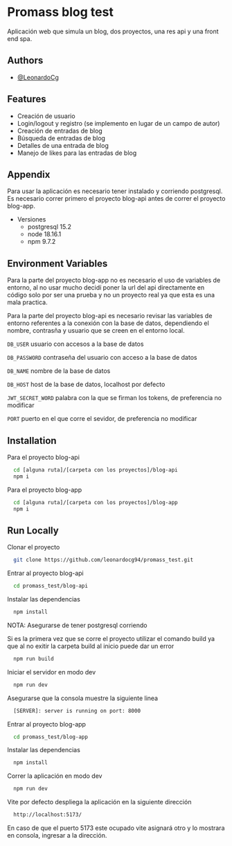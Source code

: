 
# Promass blog test

Aplicación web que simula un blog, dos proyectos, una res api y una front end spa.


## Authors

- [@LeonardoCg](https://github.com/leonardocg94)


## Features

- Creación de usuario
- Login/logout y registro (se implemento en lugar de un campo de autor)
- Creación de entradas de blog
- Búsqueda de entradas de blog
- Detalles de una entrada de blog
- Manejo de likes para las entradas de blog


## Appendix

Para usar la aplicación es necesario tener instalado y corriendo postgresql.
Es necesario correr primero el proyecto blog-api antes de correr el proyecto blog-app.
- Versiones
    - postgresql 15.2
    - node 18.16.1
    - npm 9.7.2


## Environment Variables

Para la parte del proyecto blog-app no es necesario el uso de variables de entorno, al no usar mucho decidí poner la url del api directamente en código solo por ser una prueba y no un proyecto real ya que esta es una mala practica.

Para la parte del proyecto blog-api es necesario revisar las variables de entorno referentes a la conexión con la base de datos, dependiendo el nombre, contrasña y usuario que se creen en el entorno local.

`DB_USER` usuario con accesos a la base de datos

`DB_PASSWORD` contraseña del usuario con acceso a la base de datos

`DB_NAME` nombre de la base de datos

`DB_HOST` host de la base de datos, localhost por defecto

`JWT_SECRET_WORD` palabra con la que se firman los tokens, de preferencia no modificar

`PORT` puerto en el que corre el sevidor, de preferencia no modificar


## Installation

Para el proyecto blog-api

```bash
  cd [alguna ruta]/[carpeta con los proyectos]/blog-api
  npm i

```

Para el proyecto blog-app
```bash
  cd [alguna ruta]/[carpeta con los proyectos]/blog-app
  npm i
```
## Run Locally

Clonar el proyecto

```bash
  git clone https://github.com/leonardocg94/promass_test.git
```

Entrar al proyecto blog-api

```bash
  cd promass_test/blog-api
```

Instalar las dependencias

```bash
  npm install
```
NOTA: Asegurarse de tener postgresql corriendo

Si es la primera vez que se corre el proyecto utilizar el comando build ya que al no exitir la carpeta build al inicio puede dar un error

```bash
  npm run build
```

Iniciar el servidor en modo dev

```bash
  npm run dev
```

Asegurarse que la consola muestre la siguiente linea

```bash
  [SERVER]: server is running on port: 8000
```

Entrar al proyecto blog-app

```bash
  cd promass_test/blog-app
```

Instalar las dependencias

```bash
  npm install
```

Correr la aplicación en modo dev

```bash
  npm run dev
```

Vite por defecto despliega la aplicación en la siguiente dirección

```bash
  http://localhost:5173/
```

En caso de que el puerto 5173 este ocupado vite asignará otro y lo mostrara en consola, ingresar a la dirección.
